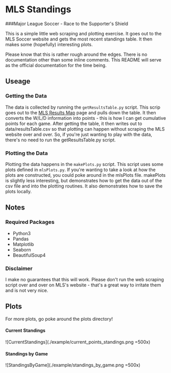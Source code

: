 # MLS Standings
###Major League Soccer - Race to the Supporter's Shield

This is a simple little web scraping and plotting exercise. It goes out to the MLS Soccer website and gets the most recent standings table. It then makes some (hopefully) interesting plots.

Please know that this is rather rough around the edges. There is no documentation other than some inline comments. This README will serve as the official documentation for the time being.

## Useage

### Getting the Data
The data is collected by running the `getResultsTable.py` script. This scrip goes out to the [MLS Results Map](http://www.mlssoccer.com/results) page and pulls down the table. It then converts the W/L/D information into points - this is how I can get cumulative points for each game. After getting the table, it then writes out to data/resultsTable.csv so that plotting can happen without scraping the MLS website over and over. So, if you're just wanting to play with the data, there's no need to run the getResultsTable.py script.

### Plotting the Data
Plotting the data happens in the `makePlots.py` script. This script uses some plots defined in `mlsPlots.py`. If you're wanting to take a look at how the plots are constructed, you could poke around in the mlsPlots file. makePlots is slightly less interesting, but demonstrates how to get the data out of the csv file and into the plotting routines. It also demonstrates how to save the plots locally.

## Notes
### Required Packages
* Python3
* Pandas
* Matplotlib
* Seaborn
* BeautifulSoup4

### Disclaimer
I make no guarantees that this will work. Please don't run the web scraping script over and over on MLS's website - that's a great way to irritate them and is not very nice.

## Plots
For more plots, go poke around the plots directory!
#### Current Standings
![CurrentStandings](./example/current_points_standings.png =500x)

#### Standings by Game
![StandingsByGame](./example/standings_by_game.png =500x)
